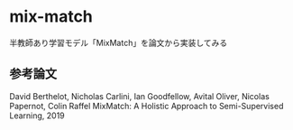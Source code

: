 # mix-match
半教師あり学習モデル「MixMatch」を論文から実装してみる  
## 参考論文
David Berthelot, Nicholas Carlini, Ian Goodfellow, Avital Oliver, Nicolas Papernot, Colin Raffel
MixMatch: A Holistic Approach to Semi-Supervised Learning, 2019
